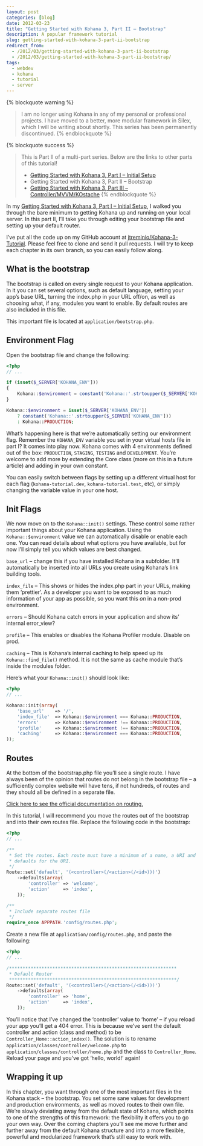 ```yaml
---
layout: post
categories: [blog]
date: 2012-03-23
title: "Getting Started with Kohana 3, Part II – Bootstrap"
description: A popular framework tutorial
slug: getting-started-with-kohana-3-part-ii-bootstrap
redirect_from:
  - /2012/03/getting-started-with-kohana-3-part-ii-bootstrap
  - /2012/03/getting-started-with-kohana-3-part-ii-bootstrap/
tags:
  - webdev
  - kohana
  - tutorial
  - server
---
```


{% blockquote warning %}
> I am no longer using Kohana in any of my personal or professional
> projects. I have moved to a better, more modular framework in Silex, which I will
> be writing about shortly. This series has been permanently discontinued.
{% endblockquote %}

{% blockquote success %}
> This is Part II of a multi-part series. Below are the links to other parts of this tutorial!
> * [Getting Started with Kohana 3, Part I – Initial Setup](2012-03-14-getting-started-with-kohana-3-part-i.md)
> * Getting Started with Kohana 3, Part II – Bootstrap
> * [Getting Started with Kohana 3, Part III – Controller/MVVM/KOstache](2012-04-08-getting-started-with-kohana-3-part-iii-controller-mvvm-kostache.md)
{% endblockquote %}

In my
[Getting Started with Kohana 3, Part I – Initial Setup](2012-03-14-getting-started-with-kohana-3-part-i.md),
I walked you through the bare minimum to getting Kohana up and running on your local
server. In this part II, I’ll take you through editing your bootstrap file and
setting up your default router.

I’ve put all the code up on my GitHub account at
[jtreminio/Kohana-3-Tutorial](https://github.com/jtreminio/Kohana-3-Tutorial). Please
feel free to clone and send it pull requests. I will try to keep each chapter in its
own branch, so you can easily follow along.

## What is the bootstrap

The bootstrap is called on every single request to your Kohana application. In it you
can set several options, such as default language, setting your app’s base URL, turning
the index.php in your URL off/on, as well as choosing what, if any, modules you want
to enable. By default routes are also included in this file.

This important file is located at `application/bootstrap.php`.

## Environment Flag

Open the bootstrap file and change the following:

```php
<?php
// ...

if (isset($_SERVER['KOHANA_ENV']))
{
    Kohana::$environment = constant('Kohana::'.strtoupper($_SERVER['KOHANA_ENV']));
}

Kohana::$environment = isset($_SERVER['KOHANA_ENV'])
    ? constant('Kohana::'.strtoupper($_SERVER['KOHANA_ENV']))
    : Kohana::PRODUCTION;
```

What’s happening here is that we’re automatically setting our environment flag.
Remember the `KOHANA_ENV` variable you set in your virtual hosts file in part I?
It comes into play now. Kohana comes with 4 environments defined out of the box:
`PRODUCTION`, `STAGING`, `TESTING` and `DEVELOPMENT`. You’re welcome to add more
by extending the Core class (more on this in a future article) and adding in
your own constant.

You can easily switch between flags by setting up a different virtual host for
each flag (`kohana-tutorial.dev`, `kohana-tutorial.test`, etc), or simply changing
the variable value in your one host.

## Init Flags

We now move on to the `Kohana::init()` settings. These control some rather
important things about your Kohana application. Using the `Kohana::$environment`
value we can automatically disable or enable each one. You can read details about
what options you have available, but for now I’ll simply tell you which values
are best changed.

`base_url` – change this if you have installed Kohana in a subfolder. It’ll
automatically be inserted into all URLs you create using Kohana’s link building
tools.

`index_file` – This shows or hides the index.php part in your URLs, making them
‘prettier’. As a developer you want to be exposed to as much information of your
app as possible, so you want this *on* in a non-prod environment.

`errors` – Should Kohana catch errors in your application and show its’ internal
error_view?

`profile` – This enables or disables the Kohana Profiler module. Disable on prod.

`caching` – This is Kohana’s internal caching to help speed up its
`Kohana::find_file()` method. It is not the same as cache module that’s inside the
modules folder.

Here’s what your `Kohana::init()` should look like:

```php
<?php
// ...

Kohana::init(array(
    'base_url'    => '/',
    'index_file'  => Kohana::$environment === Kohana::PRODUCTION,
    'errors'      => Kohana::$environment !== Kohana::PRODUCTION,
    'profile'     => Kohana::$environment !== Kohana::PRODUCTION,
    'caching'     => Kohana::$environment === Kohana::PRODUCTION,
));
```

## Routes

At the bottom of the bootstrap.php file you’ll see a single route. I have always
been of the opinion that routes do not belong in the bootstrap file – a sufficiently
complex website will have tens, if not hundreds, of routes and they should all be
defined in a separate file.

[Click here to see the official documentation on routing.](http://kohanaframework.org/3.2/guide/kohana/routing)

In this tutorial, I will recommend you move the routes out of the bootstrap and
into their own routes file. Replace the following code in the bootstrap:

```php
<?php
// ...

/**
 * Set the routes. Each route must have a minimum of a name, a URI and a set of
 * defaults for the URI.
 */
Route::set('default', '(<controller>(/<action>(/<id>)))')
    ->defaults(array(
        'controller' => 'welcome',
        'action'     => 'index',
    ));

/**
 * Include separate routes file
 */
require_once APPPATH.'config/routes.php';
```

Create a new file at `application/config/routes.php`, and paste the following:

```php
<?php
// ...

/**************************************************************
 * Default Router
 **************************************************************/
Route::set('default', '(<controller>(/<action>(/<id>)))')
    ->defaults(array(
        'controller' => 'home',
        'action'     => 'index',
    ));
```

You’ll notice that I’ve changed the ‘controller’ value to ‘home’ – if you reload
your app you’ll get a 404 error. This is because we’ve sent the default controller
and action (class and method) to be `Controller_Home::action_index()`. The solution
is to rename `application/classes/controller/welcome.php` to
`application/classes/controller/home.php` and the class to `Controller_Home`. Reload
your page and you’ve got ‘hello, world!’ again!

## Wrapping it up

In this chapter, you want through one of the most important files in the Kohana
stack – the bootstrap. You set some sane values for development and production
environments, as well as moved routes to their own file. We’re slowly deviating away
from the default state of Kohana, which points to one of the strengths of this
framework: the flexibility it offers you to go your own way. Over the coming
chapters you’ll see me move further and further away from the default Kohana
structure and into a more flexible, powerful and modularized framework that’s
still easy to work with.
